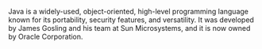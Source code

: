 Java is a widely-used, object-oriented, high-level programming language known for its portability, security features, and versatility. It was developed by James Gosling and his team at Sun Microsystems, and it is now owned by Oracle Corporation.
